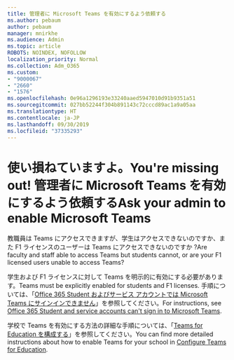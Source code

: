 ```yaml
---
title: 管理者に Microsoft Teams を有効にするよう依頼する
ms.author: pebaum
author: pebaum
manager: mnirkhe
ms.audience: Admin
ms.topic: article
ROBOTS: NOINDEX, NOFOLLOW
localization_priority: Normal
ms.collection: Adm_O365
ms.custom:
- "9000067"
- "2660"
- "1576"
ms.openlocfilehash: 0e96a1296193e33240aaed5947010d91b9351a51
ms.sourcegitcommit: 027bb52244f304b891143c72cccd89ac1a9a05aa
ms.translationtype: HT
ms.contentlocale: ja-JP
ms.lasthandoff: 09/30/2019
ms.locfileid: "37335293"
---
```

# <a name="youre-missing-out-ask-your-admin-to-enable-microsoft-teams"></a><span data-ttu-id="a4734-102">使い損ねていますよ。</span><span class="sxs-lookup"><span data-stu-id="a4734-102">You're missing out!</span></span> <span data-ttu-id="a4734-103">管理者に Microsoft Teams を有効にするよう依頼する</span><span class="sxs-lookup"><span data-stu-id="a4734-103">Ask your admin to enable Microsoft Teams</span></span>

<span data-ttu-id="a4734-104">教職員は Teams にアクセスできますが、学生はアクセスできないのですか、また F1 ライセンスのユーザーは Teams にアクセスできないのですか ?</span><span class="sxs-lookup"><span data-stu-id="a4734-104">Are faculty and staff able to access Teams but students cannot, or are your F1 licensed users unable to access Teams?</span></span>

<span data-ttu-id="a4734-105">学生および F1 ライセンスに対して Teams を明示的に有効にする必要があります。</span><span class="sxs-lookup"><span data-stu-id="a4734-105">Teams must be explicitly enabled for students and F1 licenses.</span></span> <span data-ttu-id="a4734-106">手順については、「[Office 365 Student およびサービス アカウントでは Microsoft Teams にサインインできません](https://docs.microsoft.com/microsoftteams/troubleshoot/teams-sign-in/office-365-accounts-cannot-sign-in)」を参照してください。</span><span class="sxs-lookup"><span data-stu-id="a4734-106">For instructions, see [Office 365 Student and service accounts can't sign in to Microsoft Teams](https://docs.microsoft.com/microsoftteams/troubleshoot/teams-sign-in/office-365-accounts-cannot-sign-in).</span></span> 

<span data-ttu-id="a4734-107">学校で Teams を有効にする方法の詳細な手順については、「[Teams for Education を構成する](https://docs.microsoft.com/microsoft-365/education/deploy/set-up-teams-for-education)」を参照してください。</span><span class="sxs-lookup"><span data-stu-id="a4734-107">You can find more detailed instructions about how to enable Teams for your school in [Configure Teams for Education](https://docs.microsoft.com/microsoft-365/education/deploy/set-up-teams-for-education).</span></span> 
